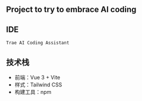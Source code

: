 ## Project to try to embrace AI coding
## IDE
    Trae AI Coding Assistant

## 技术栈
- 前端：Vue 3 + Vite
- 样式：Tailwind CSS
- 构建工具：npm